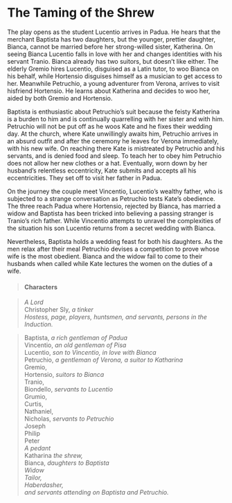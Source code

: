 <!-- ======================================================================
--- Search engine
title:          The Taming of the Shrew
keywords:       taming, shrew, comedy
description:    The Taming of the Shrew by William Shakespeare.
--- Menu system
order:          120
text:           The Taming of the Shrew
hidden:         false
umbel:          false
--- Page properties
id:             
document:       
layout:         layout-2-left
$-left:         play-list
searchable:     true
======================================================================= -->

# The Taming of the Shrew

The play opens as the student Lucentio arrives in Padua. He hears that the
merchant Baptista has two daughters, but the younger, prettier daughter, Bianca,
cannot be married before her strong-willed sister, Katherina. On seeing Bianca
Lucentio falls in love with her and changes identities with his servant Tranio.
Bianca already has two suitors, but doesn’t like either. The elderly Gremio hires
Lucentio, disguised as a Latin tutor, to woo Bianca on his behalf, while Hortensio
disguises himself as a musician to get access to her. Meanwhile Petruchio, a
young adventurer from Verona, arrives to visit hisfriend Hortensio. He learns
about Katherina and decides to woo her, aided by both Gremio and Hortensio.

Baptista is enthusiastic about Petruchio’s suit because the feisty Katherina is
a burden to him and is continually quarrelling with her sister and with him.
Petruchio will not be put off as he woos Kate and he fixes their wedding day.
At the church, where Kate unwillingly awaits him, Petruchio arrives in an absurd
outfit and after the ceremony he leaves for Verona immediately, with his new
wife. On reaching there Kate is mistreated by Petruchio and his servants, and is
denied food and sleep. To teach her to obey him Petruchio does not allow her new
clothes or a hat. Eventually, worn down by her husband’s relentless eccentricity,
Kate submits and accepts all his eccentricities. They set off to visit her father
in Padua.

On the journey the couple meet Vincentio, Lucentio’s wealthy father, who is
subjected to a strange conversation as Petruchio tests Kate’s obedience. The
three reach Padua where Hortensio, rejected by Bianca, has married a widow and
Baptista has been tricked into believing a passing stranger is Tranio’s rich
father. While Vincentio attempts to unravel the complexities of the situation
his son Lucentio returns from a secret wedding with Bianca.

Nevertheless, Baptista holds a wedding feast for both his daughters. As the men
relax after their meal Petruchio devises a competition to prove whose wife is
the most obedient. Bianca and the widow fail to come to their husbands when
called while Kate lectures the women on the duties of a wife.

>   #### Characters
    
>   _A Lord_  
    Christopher Sly, _a tinker_  
    _Hostess, page, players, huntsmen, and servants, persons in the Induction._

>   Baptista, _a rich gentleman of Padua_  
    Vincentio, _an old gentleman of Pisa_  
    Lucentio, _son to Vincentio, in love with Bianca_  
    Petruchio, _a gentleman of Verona, a suitor to Katharina_  
    Gremio,  
    Hortensio, _suitors to Bianca_  
    Tranio,  
    Biondello, _servants to Lucentio_  
    Grumio,  
    Curtis,  
    Nathaniel,  
    Nicholas, _servants to Petruchio_  
    Joseph  
    Philip  
    Peter  
    _A pedant_  
    Katharina _the shrew,_  
    Bianca, _daughters to Baptista_  
    _Widow_  
    _Tailor,_  
    _Haberdasher,_  
    _and servants attending on Baptista and Petruchio._
